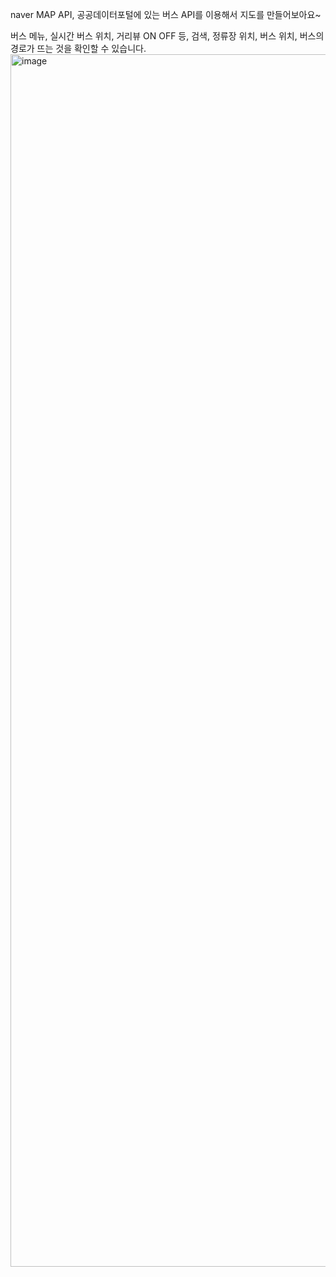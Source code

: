 naver MAP API,
공공데이터포털에 있는 버스 API를 이용해서 지도를 만들어보아요~

버스 메뉴, 실시간 버스 위치, 거리뷰 ON OFF 등,
검색, 정류장 위치, 버스 위치, 버스의 경로가 뜨는 것을 확인할 수 있습니다.
<img width="1940" alt="image" src="https://user-images.githubusercontent.com/83830883/203468263-dcf910d5-3b65-4580-a809-54e1408c8863.png">